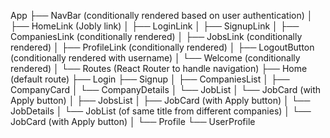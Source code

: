 <!-- Basic sketch of component hierarchy: -->

App
├── NavBar (conditionally rendered based on user authentication)
│   ├── HomeLink (Jobly link)
│   ├── LoginLink
│   ├── SignupLink
│   ├── CompaniesLink (conditionally rendered)
│   ├── JobsLink (conditionally rendered)
│   ├── ProfileLink (conditionally rendered)
│   ├── LogoutButton (conditionally rendered with username)
│   └── Welcome (conditionally rendered)
│
└── Routes (React Router to handle navigation)
    ├── Home (default route)
    ├── Login
    ├── Signup
    │
    ├── CompaniesList
    │   ├── CompanyCard
    │   └── CompanyDetails
    │       └── JobList
    │           └── JobCard (with Apply button)
    │
    ├── JobsList
    │   ├── JobCard (with Apply button)
    │   └── JobDetails
    │       └── JobList (of same title from different companies)
    │           └── JobCard (with Apply button)
    │
    └── Profile
        └── UserProfile 